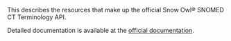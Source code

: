 This describes the resources that make up the official Snow Owl® SNOMED CT Terminology API.

Detailed documentation is available at the [official documentation](https://docs.b2i.sg/snow-owl/api/snomed).  